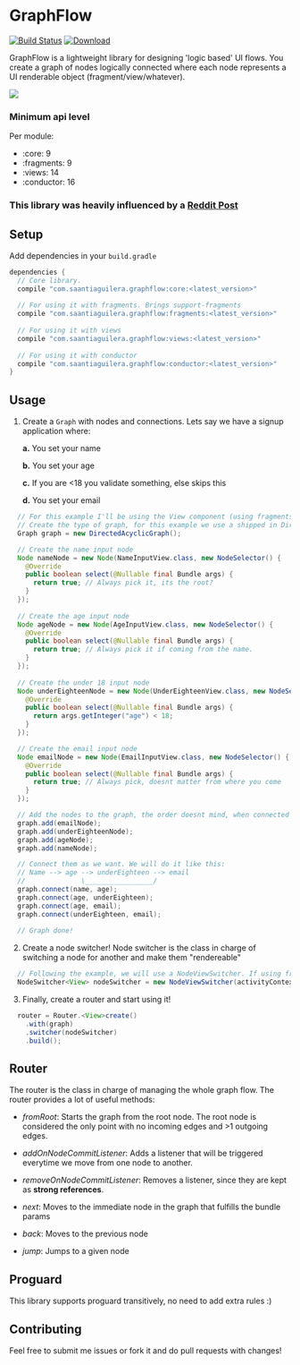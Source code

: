 # GraphFlow

[![Build Status](https://travis-ci.org/saantiaguilera/android-api-graph_flow.svg?branch=develop)](https://travis-ci.org/saantiaguilera/android-api-graph_flow) [![Download](https://api.bintray.com/packages/saantiaguilera/maven/com.saantiaguilera.graphflow.core/images/download.svg) ](https://bintray.com/saantiaguilera/maven/com.saantiaguilera.graphflow.core/_latestVersion)

GraphFlow is a lightweight library for designing 'logic based' UI flows. You create a graph of nodes logically connected where each node represents a UI renderable object (fragment/view/whatever).
 
![](https://cdn-images-1.medium.com/max/1200/1*fCdB8ltfNn-OaXzC7ULRDQ.png) 
 
### Minimum api level

Per module:
- :core: 9
- :fragments: 9
- :views: 14
- :conductor: 16

### This library was heavily influenced by a [Reddit Post](https://www.reddit.com/r/androiddev/comments/6geu04/mastering_viewpager_with_directed_acyclic_graph/)

## Setup

Add dependencies in your `build.gradle`
```groovy
dependencies {
  // Core library.
  compile "com.saantiaguilera.graphflow:core:<latest_version>"
  
  // For using it with fragments. Brings support-fragments
  compile "com.saantiaguilera.graphflow:fragments:<latest_version>"
  
  // For using it with views
  compile "com.saantiaguilera.graphflow:views:<latest_version>"
  
  // For using it with conductor
  compile "com.saantiaguilera.graphflow:conductor:<latest_version>"
}
```

## Usage

1. Create a `Graph` with nodes and connections. Lets say we have a signup application where:

    **a.** You set your name
  
    **b.** You set your age
  
    **c.** If you are <18 you validate something, else skips this
  
    **d.** You set your email

```Java
  // For this example I'll be using the View component (using fragments its the same but MView.class -> MFragment.class
  // Create the type of graph, for this example we use a shipped in DirectedAcyclicGraph
  Graph graph = new DirectedAcyclicGraph();

  // Create the name input node
  Node nameNode = new Node(NameInputView.class, new NodeSelector() {
    @Override
    public boolean select(@Nullable final Bundle args) {
      return true; // Always pick it, its the root?
    }
  });
  
  // Create the age input node
  Node ageNode = new Node(AgeInputView.class, new NodeSelector() {
    @Override
    public boolean select(@Nullable final Bundle args) {
      return true; // Always pick it if coming from the name.
    }
  });
  
  // Create the under 18 input node
  Node underEighteenNode = new Node(UnderEighteenView.class, new NodeSelector() {
    @Override
    public boolean select(@Nullable final Bundle args) {
      return args.getInteger("age") < 18;
    }
  });  

  // Create the email input node
  Node emailNode = new Node(EmailInputView.class, new NodeSelector() {
    @Override
    public boolean select(@Nullable final Bundle args) {
      return true; // Always pick, doesnt matter from where you come
    }
  });

  // Add the nodes to the graph, the order doesnt mind, when connected the shape will be formed.
  graph.add(emailNode);
  graph.add(underEighteenNode);
  graph.add(ageNode);
  graph.add(nameNode);

  // Connect them as we want. We will do it like this:
  // Name --> age --> underEighteen --> email
  //              \_________________/
  graph.connect(name, age);
  graph.connect(age, underEighteen);
  graph.connect(age, email);
  graph.connect(underEighteen, email);
  
  // Graph done!
```

2. Create a node switcher! Node switcher is the class in charge of switching a node for another and make them "rendereable"

```Java
  // Following the example, we will use a NodeViewSwitcher. If using fragments it would be the same with NodeFragmentSwitcher
  NodeSwitcher<View> nodeSwitcher = new NodeViewSwitcher(activityContext, R.id.viewgroup_container_id);
```

3. Finally, create a router and start using it!

```Java
  router = Router.<View>create()
    .with(graph)
    .switcher(nodeSwitcher)
    .build();
```

## Router

The router is the class in charge of managing the whole graph flow. The router provides a lot of useful methods:

- _fromRoot_: Starts the graph from the root node. The root node is considered the only point with no incoming edges and >1 outgoing edges.

- _addOnNodeCommitListener_: Adds a listener that will be triggered everytime we move from one node to another.

- _removeOnNodeCommitListener_: Removes a listener, since they are kept as **strong references**.

- _next_: Moves to the immediate node in the graph that fulfills the bundle params

- _back_: Moves to the previous node

- _jump_: Jumps to a given node

## Proguard

This library supports proguard transitively, no need to add extra rules :)

## Contributing

Feel free to submit me issues or fork it and do pull requests with changes!
